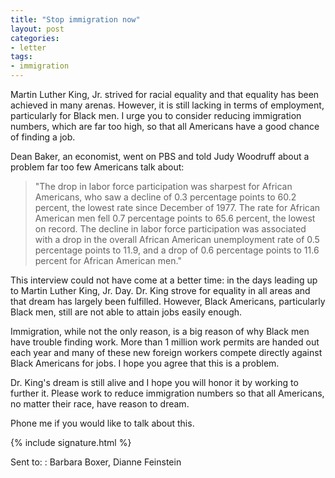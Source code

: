 ```yaml
---
title: "Stop immigration now"
layout: post
categories:
- letter
tags:
- immigration
---
```


Martin Luther King, Jr. strived for racial equality and that equality has been achieved in many arenas. However, it is still lacking in terms of employment, particularly for Black men. I urge you to consider reducing immigration numbers, which are far too high, so that all Americans have a good chance of finding a job.

Dean Baker, an economist, went on PBS and told Judy Woodruff about a problem far too few Americans talk about:

> "The drop in labor force participation was sharpest for African Americans, who saw a decline of 0.3 percentage points to 60.2 percent, the lowest rate since December of 1977. The rate for African American men fell 0.7 percentage points to 65.6 percent, the lowest on record. The decline in labor force participation was associated with a drop in the overall African American unemployment rate of 0.5 percentage points to 11.9, and a drop of 0.6 percentage points to 11.6 percent for African American men."

This interview could not have come at a better time: in the days leading up to Martin Luther King, Jr. Day. Dr. King strove for equality in all areas and that dream has largely been fulfilled. However, Black Americans, particularly Black men, still are not able to attain jobs easily enough.

Immigration, while not the only reason, is a big reason of why Black men have trouble finding work. More than 1 million work permits are handed out each year and many of these new foreign workers compete directly against Black Americans for jobs. I hope you agree that this is a problem.

Dr. King's dream is still alive and I hope you will honor it by working to further it. Please work to reduce immigration numbers so that all Americans, no matter their race, have reason to dream.

Phone me if you would like to talk about this.

{% include signature.html %}

Sent to:
: Barbara Boxer, Dianne Feinstein
